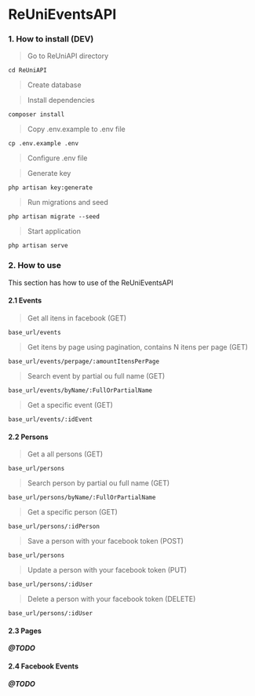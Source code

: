 # ReUniEventsAPI

### 1. How to install (DEV)

> Go to ReUniAPI directory

```
cd ReUniAPI
```

> Create database

> Install dependencies

```
composer install
```

> Copy .env.example to .env file

```
cp .env.example .env
```

> Configure .env file

> Generate key

```
php artisan key:generate
```

> Run migrations and seed

```
php artisan migrate --seed
```

> Start application
```
php artisan serve
```

### 2. How to use

This section has how to use of the ReUniEventsAPI

#### 2.1 Events

> Get all itens in facebook (GET)

```
base_url/events
```


> Get itens by page using pagination, contains N itens per page (GET)

```
base_url/events/perpage/:amountItensPerPage
```
> Search event by partial ou full name (GET)

```
base_url/events/byName/:FullOrPartialName
```

> Get a specific event (GET)

```
base_url/events/:idEvent
```

#### 2.2 Persons

> Get a all persons (GET)

```
base_url/persons
```

> Search person by partial ou full name (GET)

```
base_url/persons/byName/:FullOrPartialName
```

> Get a specific person (GET)

```
base_url/persons/:idPerson
```

> Save a person with your facebook token (POST)

```
base_url/persons
```

> Update a person with your facebook token (PUT)

```
base_url/persons/:idUser
```


> Delete a person with your facebook token (DELETE)

```
base_url/persons/:idUser
```

#### 2.3 Pages

**_@TODO_**


#### 2.4 Facebook Events

**_@TODO_**
